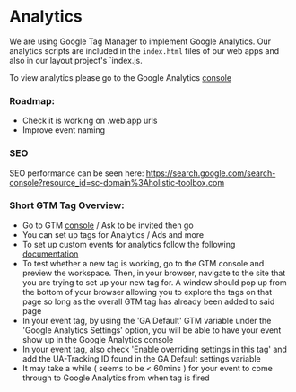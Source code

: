 # Analytics

We are using Google Tag Manager to implement Google Analytics. Our analytics scripts are included in the `index.html` files of our web apps and also in our layout project's `index.js.

To view analytics please go to the Google Analytics [console](https://analytics.google.com/analytics/web/#/report-home/a158697610w223179031p211788342)

### Roadmap:

- Check it is working on .web.app urls
- Improve event naming

### SEO
SEO performance can be seen here: https://search.google.com/search-console?resource_id=sc-domain%3Aholistic-toolbox.com

### Short GTM Tag Overview:

- Go to GTM [console](https://tagmanager.google.com/#/container/accounts/6000591786/containers/30658965/workspaces/3) / Ask to be invited then go
- You can set up tags for Analytics / Ads and more
- To set up custom events for analytics follow the following [documentation](https://support.google.com/tagmanager/answer/6106716?hl=en&ref_topic=6333310)
- To test whether a new tag is working, go to the GTM console and preview the workspace. Then, in your browser, navigate to the site that you are trying to set up your new tag for. A window should pop up from the bottom of your browser allowing you to explore the tags on that page so long as the overall GTM tag has already been added to said page
- In your event tag, by using the 'GA Default' GTM variable under the 'Google Analytics Settings' option, you will be able to have your event show up in the Google Analytics console
- In your event tag, also check 'Enable overriding settings in this tag' and add the UA-Tracking ID found in the GA Default settings variable
- It may take a while ( seems to be < 60mins ) for your event to come through to Google Analytics from when tag is fired
